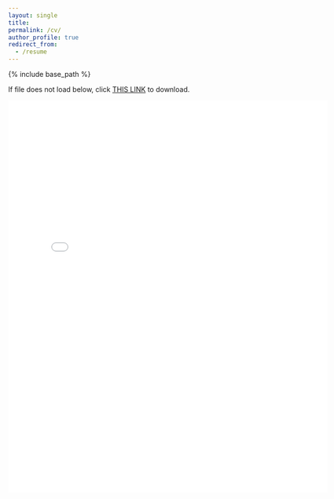 ```yaml
---
layout: single
title:
permalink: /cv/
author_profile: true
redirect_from:
  - /resume
---
```


{% include base_path %}

If file does not load below, click [THIS LINK](https://cseveren.github.io/files/Severen_CV_202307.pdf) to download.

<embed src="{{ site.baseurl }}/files/Severen_CV_202307.pdf" width="650" height="800" type='application/pdf'>
